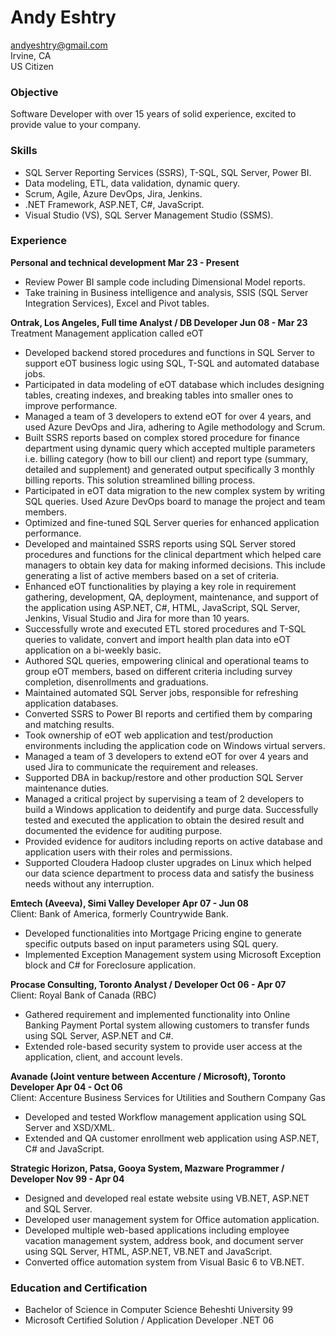 # Andy Eshtry
andyeshtry@gmail.com\
Irvine, CA\
US Citizen

### Objective
Software Developer with over 15 years of solid experience, excited to provide value to your company. 

### Skills
* SQL Server Reporting Services (SSRS), T-SQL, SQL Server, Power BI.
* Data modeling, ETL, data validation, dynamic query.
* Scrum, Agile, Azure DevOps, Jira, Jenkins. 
* .NET Framework, ASP.NET, C#, JavaScript. 
* Visual Studio (VS), SQL Server Management Studio (SSMS).

### Experience
**Personal and technical development 	                         		                         Mar 23 - Present**
* Review Power BI sample code including Dimensional Model reports.
* Take training in Business intelligence and analysis, SSIS (SQL Server Integration Services), Excel and Pivot tables.

**Ontrak, Los Angeles, Full time	   Analyst / DB Developer		            Jun 08 - Mar 23**\
Treatment Management application called eOT
* Developed backend stored procedures and functions in SQL Server to support eOT business logic using SQL, T-SQL and automated database jobs. 
* Participated in data modeling of eOT database which includes designing tables, creating indexes, and breaking tables into smaller ones to improve performance. 
* Managed a team of 3 developers to extend eOT for over 4 years, and used Azure DevOps and Jira, adhering to Agile methodology and Scrum. 
* Built SSRS reports based on complex stored procedure for finance department using dynamic query which accepted multiple parameters i.e. billing category (how to bill our client) and report type (summary, detailed and supplement) and generated output specifically 3 monthly billing reports. This solution streamlined billing process. 
* Participated in eOT data migration to the new complex system by writing SQL queries. Used Azure DevOps board to manage the project and team members. 
* Optimized and fine-tuned SQL Server queries for enhanced application performance.
* Developed and maintained SSRS reports using SQL Server stored procedures and functions for the clinical department which helped care managers to obtain key data for making informed decisions. This include generating a list of active members based on a set of criteria. 
* Enhanced eOT functionalities by playing a key role in requirement gathering, development, QA, deployment, maintenance, and support of the application using ASP.NET, C#, HTML, JavaScript, SQL Server, Jenkins, Visual Studio and Jira for more than 10 years. 
* Successfully wrote and executed ETL stored procedures and T-SQL queries to validate, convert and import health plan data into eOT application on a bi-weekly basic. 
* Authored SQL queries, empowering clinical and operational teams to group eOT members, based on different criteria including survey completion, disenrollments and graduations.
* Maintained automated SQL Server jobs, responsible for refreshing application databases. 
* Converted SSRS to Power BI reports and certified them by comparing and matching results.  
* Took ownership of eOT web application and test/production environments including the application code on Windows virtual servers. 
* Managed a team of 3 developers to extend eOT for over 4 years and used Jira to communicate the requirement and releases.
* Supported DBA in backup/restore and other production SQL Server maintenance duties.
* Managed a critical project by supervising a team of 2 developers to build a Windows application to deidentify and purge data. Successfully tested and executed the application to obtain the desired result and documented the evidence for auditing purpose. 
* Provided evidence for auditors including reports on active database and application users with their roles and permissions. 
* Supported Cloudera Hadoop cluster upgrades on Linux which helped our data science department to process data and satisfy the business needs without any interruption. 

**Emtech (Aveeva), Simi Valley	                  Developer                                              Apr 07 - Jun 08**\
Client: Bank of America, formerly Countrywide Bank.
* Developed functionalities into Mortgage Pricing engine to generate specific outputs based on input parameters using SQL query. 
* Implemented Exception Management system using Microsoft Exception block and C# for Foreclosure application.

**Procase Consulting, Toronto                                          Analyst / Developer                                  Oct 06 - Apr 07**\
Client: Royal Bank of Canada (RBC)                  
* Gathered requirement and implemented functionality into Online Banking Payment Portal system allowing customers to transfer funds using SQL Server, ASP.NET and C#.
* Extended role-based security system to provide user access at the application, client, and account levels.

**Avanade (Joint venture between Accenture / Microsoft), Toronto          Developer	             Apr 04 - Oct 06**\
Client: Accenture Business Services for Utilities and Southern Company Gas
* Developed and tested Workflow management application using SQL Server and XSD/XML. 
* Extended and QA customer enrollment web application using ASP.NET, C# and JavaScript.

**Strategic Horizon, Patsa, Gooya System, Mazware	      Programmer / Developer                Nov 99 - Apr 04**
* Designed and developed real estate website using VB.NET, ASP.NET and SQL Server. 
* Developed user management system for Office automation application.
* Developed multiple web-based applications including employee vacation management system, address book, and document server using SQL Server, HTML, ASP.NET, VB.NET and JavaScript. 
* Converted office automation system from Visual Basic 6 to VB.NET.

### Education and Certification
* Bachelor of Science in Computer Science 			Beheshti University		                        99
* Microsoft Certified Solution / Application Developer .NET 					                    06                                                    

